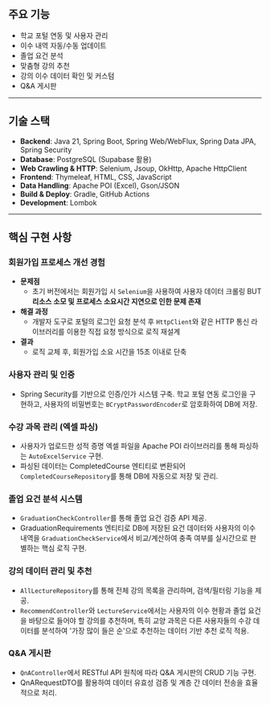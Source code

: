 ## 주요 기능
* 학교 포털 연동 및 사용자 관리
* 이수 내역 자동/수동 업데이트
* 졸업 요건 분석
* 맞춤형 강의 추천
* 강의 이수 데이터 확인 및 커스텀
* Q&A 게시판

---

## 기술 스택
* **Backend**: Java 21, Spring Boot, Spring Web/WebFlux, Spring Data JPA, Spring Security
* **Database**: PostgreSQL (Supabase 활용)
* **Web Crawling & HTTP**: Selenium, Jsoup, OkHttp, Apache HttpClient
* **Frontend**: Thymeleaf, HTML, CSS, JavaScript
* **Data Handling**: Apache POI (Excel), Gson/JSON
* **Build & Deploy**: Gradle, GitHub Actions
* **Development**: Lombok

---

## 핵심 구현 사항

### 회원가입 프로세스 개선 경험
* **문제점**
    * 초기 버전에서는 회원가입 시 `Selenium`을 사용하여 사용자 데이터 크롤링 BUT **리소스 소모 및 프로세스 소요시간 지연으로 인한 문제 존재**
* **해결 과정**
    * 개발자 도구로 포털의 로그인 요청 분석 후 `HttpClient`와 같은 HTTP 통신 라이브러리를 이용한 직접 요청 방식으로 로직 재설계
* **결과**
    * 로직 교체 후, 회원가입 소요 시간을 15초 이내로 단축

### 사용자 관리 및 인증
* Spring Security를 기반으로 인증/인가 시스템 구축. 학교 포털 연동 로그인을 구현하고, 사용자의 비밀번호는 `BCryptPasswordEncoder`로 암호화하여 DB에 저장.

### 수강 과목 관리 (엑셀 파싱)
* 사용자가 업로드한 성적 증명 엑셀 파일을 Apache POI 라이브러리를 통해 파싱하는 `AutoExcelService` 구현.
* 파싱된 데이터는 CompletedCourse 엔티티로 변환되어 `CompletedCourseRepository`를 통해 DB에 자동으로 저장 및 관리.

### 졸업 요건 분석 시스템
* `GraduationCheckController`를 통해 졸업 요건 검증 API 제공.
* GraduationRequirements 엔티티로 DB에 저장된 요건 데이터와 사용자의 이수 내역을 `GraduationCheckService`에서 비교/계산하여 충족 여부를 실시간으로 판별하는 핵심 로직 구현.

### 강의 데이터 관리 및 추천
* `AllLectureRepository`를 통해 전체 강의 목록을 관리하며, 검색/필터링 기능을 제공.
* `RecommendController`와 `LectureService`에서는 사용자의 이수 현황과 졸업 요건을 바탕으로 들어야 할 강의를 추천하며, 특히 교양 과목은 다른 사용자들의 수강 데이터를 분석하여 '가장 많이 들은 순'으로 추천하는 데이터 기반 추천 로직 적용.

### Q&A 게시판
* `QnAController`에서 RESTful API 원칙에 따라 Q&A 게시판의 CRUD 기능 구현.
* QnARequestDTO를 활용하여 데이터 유효성 검증 및 계층 간 데이터 전송을 효율적으로 처리.
